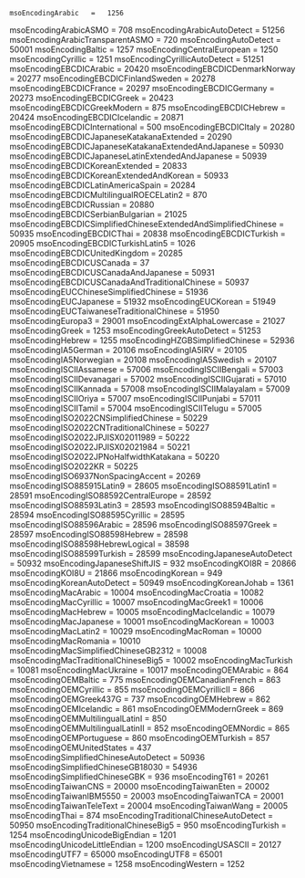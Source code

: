 

    
    msoEncodingArabic   =   1256
msoEncodingArabicASMO   =   708
msoEncodingArabicAutoDetect =   51256
msoEncodingArabicTransparentASMO    =   720
msoEncodingAutoDetect   =   50001
msoEncodingBaltic   =   1257
msoEncodingCentralEuropean  =   1250
msoEncodingCyrillic =   1251
msoEncodingCyrillicAutoDetect   =   51251
msoEncodingEBCDICArabic =   20420
msoEncodingEBCDICDenmarkNorway  =   20277
msoEncodingEBCDICFinlandSweden  =   20278
msoEncodingEBCDICFrance =   20297
msoEncodingEBCDICGermany    =   20273
msoEncodingEBCDICGreek  =   20423
msoEncodingEBCDICGreekModern    =   875
msoEncodingEBCDICHebrew =   20424
msoEncodingEBCDICIcelandic  =   20871
msoEncodingEBCDICInternational  =   500
msoEncodingEBCDICItaly  =   20280
msoEncodingEBCDICJapaneseKatakanaExtended   =   20290
msoEncodingEBCDICJapaneseKatakanaExtendedAndJapanese    =   50930
msoEncodingEBCDICJapaneseLatinExtendedAndJapanese   =   50939
msoEncodingEBCDICKoreanExtended =   20833
msoEncodingEBCDICKoreanExtendedAndKorean    =   50933
msoEncodingEBCDICLatinAmericaSpain  =   20284
msoEncodingEBCDICMultilingualROECELatin2    =   870
msoEncodingEBCDICRussian    =   20880
msoEncodingEBCDICSerbianBulgarian   =   21025
msoEncodingEBCDICSimplifiedChineseExtendedAndSimplifiedChinese  =   50935
msoEncodingEBCDICThai   =   20838
msoEncodingEBCDICTurkish    =   20905
msoEncodingEBCDICTurkishLatin5  =   1026
msoEncodingEBCDICUnitedKingdom  =   20285
msoEncodingEBCDICUSCanada   =   37
msoEncodingEBCDICUSCanadaAndJapanese    =   50931
msoEncodingEBCDICUSCanadaAndTraditionalChinese  =   50937
msoEncodingEUCChineseSimplifiedChinese  =   51936
msoEncodingEUCJapanese  =   51932
msoEncodingEUCKorean    =   51949
msoEncodingEUCTaiwaneseTraditionalChinese   =   51950
msoEncodingEuropa3  =   29001
msoEncodingExtAlphaLowercase    =   21027
msoEncodingGreek    =   1253
msoEncodingGreekAutoDetect  =   51253
msoEncodingHebrew   =   1255
msoEncodingHZGBSimplifiedChinese    =   52936
msoEncodingIA5German    =   20106
msoEncodingIA5IRV   =   20105
msoEncodingIA5Norwegian =   20108
msoEncodingIA5Swedish   =   20107
msoEncodingISCIIAssamese    =   57006
msoEncodingISCIIBengali =   57003
msoEncodingISCIIDevanagari  =   57002
msoEncodingISCIIGujarati    =   57010
msoEncodingISCIIKannada =   57008
msoEncodingISCIIMalayalam   =   57009
msoEncodingISCIIOriya   =   57007
msoEncodingISCIIPunjabi =   57011
msoEncodingISCIITamil   =   57004
msoEncodingISCIITelugu  =   57005
msoEncodingISO2022CNSimplifiedChinese   =   50229
msoEncodingISO2022CNTraditionalChinese  =   50227
msoEncodingISO2022JPJISX02011989    =   50222
msoEncodingISO2022JPJISX02021984    =   50221
msoEncodingISO2022JPNoHalfwidthKatakana =   50220
msoEncodingISO2022KR    =   50225
msoEncodingISO6937NonSpacingAccent  =   20269
msoEncodingISO885915Latin9  =   28605
msoEncodingISO88591Latin1   =   28591
msoEncodingISO88592CentralEurope    =   28592
msoEncodingISO88593Latin3   =   28593
msoEncodingISO88594Baltic   =   28594
msoEncodingISO88595Cyrillic =   28595
msoEncodingISO88596Arabic   =   28596
msoEncodingISO88597Greek    =   28597
msoEncodingISO88598Hebrew   =   28598
msoEncodingISO88598HebrewLogical    =   38598
msoEncodingISO88599Turkish  =   28599
msoEncodingJapaneseAutoDetect   =   50932
msoEncodingJapaneseShiftJIS =   932
msoEncodingKOI8R    =   20866
msoEncodingKOI8U    =   21866
msoEncodingKorean   =   949
msoEncodingKoreanAutoDetect =   50949
msoEncodingKoreanJohab  =   1361
msoEncodingMacArabic    =   10004
msoEncodingMacCroatia   =   10082
msoEncodingMacCyrillic  =   10007
msoEncodingMacGreek1    =   10006
msoEncodingMacHebrew    =   10005
msoEncodingMacIcelandic =   10079
msoEncodingMacJapanese  =   10001
msoEncodingMacKorean    =   10003
msoEncodingMacLatin2    =   10029
msoEncodingMacRoman =   10000
msoEncodingMacRomania   =   10010
msoEncodingMacSimplifiedChineseGB2312   =   10008
msoEncodingMacTraditionalChineseBig5    =   10002
msoEncodingMacTurkish   =   10081
msoEncodingMacUkraine   =   10017
msoEncodingOEMArabic    =   864
msoEncodingOEMBaltic    =   775
msoEncodingOEMCanadianFrench    =   863
msoEncodingOEMCyrillic  =   855
msoEncodingOEMCyrillicII    =   866
msoEncodingOEMGreek437G =   737
msoEncodingOEMHebrew    =   862
msoEncodingOEMIcelandic =   861
msoEncodingOEMModernGreek   =   869
msoEncodingOEMMultilingualLatinI    =   850
msoEncodingOEMMultilingualLatinII   =   852
msoEncodingOEMNordic    =   865
msoEncodingOEMPortuguese    =   860
msoEncodingOEMTurkish   =   857
msoEncodingOEMUnitedStates  =   437
msoEncodingSimplifiedChineseAutoDetect  =   50936
msoEncodingSimplifiedChineseGB18030 =   54936
msoEncodingSimplifiedChineseGBK =   936
msoEncodingT61  =   20261
msoEncodingTaiwanCNS    =   20000
msoEncodingTaiwanEten   =   20002
msoEncodingTaiwanIBM5550    =   20003
msoEncodingTaiwanTCA    =   20001
msoEncodingTaiwanTeleText   =   20004
msoEncodingTaiwanWang   =   20005
msoEncodingThai =   874
msoEncodingTraditionalChineseAutoDetect =   50950
msoEncodingTraditionalChineseBig5   =   950
msoEncodingTurkish  =   1254
msoEncodingUnicodeBigEndian =   1201
msoEncodingUnicodeLittleEndian  =   1200
msoEncodingUSASCII  =   20127
msoEncodingUTF7 =   65000
msoEncodingUTF8 =   65001
msoEncodingVietnamese   =   1258
msoEncodingWestern  =   1252

    
        